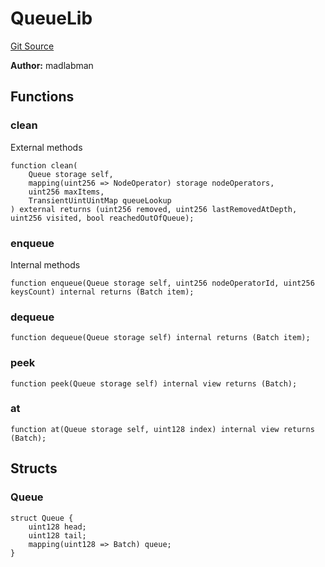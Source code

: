 # QueueLib
[Git Source](https://github.com/lidofinance/community-staking-module/blob/efc92ba178845b0562e369d8d71b585ba381ab86/src/lib/QueueLib.sol)

**Author:**
madlabman


## Functions
### clean

External methods


```solidity
function clean(
    Queue storage self,
    mapping(uint256 => NodeOperator) storage nodeOperators,
    uint256 maxItems,
    TransientUintUintMap queueLookup
) external returns (uint256 removed, uint256 lastRemovedAtDepth, uint256 visited, bool reachedOutOfQueue);
```

### enqueue

Internal methods


```solidity
function enqueue(Queue storage self, uint256 nodeOperatorId, uint256 keysCount) internal returns (Batch item);
```

### dequeue


```solidity
function dequeue(Queue storage self) internal returns (Batch item);
```

### peek


```solidity
function peek(Queue storage self) internal view returns (Batch);
```

### at


```solidity
function at(Queue storage self, uint128 index) internal view returns (Batch);
```

## Structs
### Queue

```solidity
struct Queue {
    uint128 head;
    uint128 tail;
    mapping(uint128 => Batch) queue;
}
```

